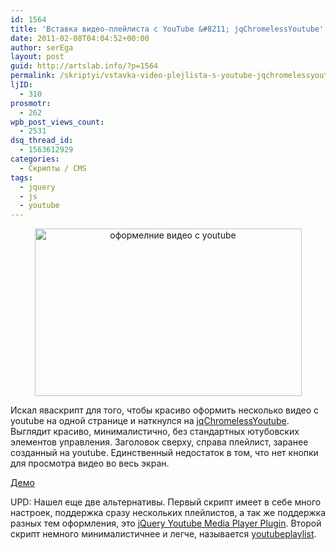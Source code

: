 ```yaml
---
id: 1564
title: 'Вставка видео-плейлиста с YouTube &#8211; jqChromelessYoutube'
date: 2011-02-08T04:04:52+00:00
author: serEga
layout: post
guid: http://artslab.info/?p=1564
permalink: /skriptyi/vstavka-video-plejlista-s-youtube-jqchromelessyoutube/
ljID:
  - 310
prosmotr:
  - 262
wpb_post_views_count:
  - 2531
dsq_thread_id:
  - 1563612929
categories:
  - Скрипты / CMS
tags:
  - jquery
  - js
  - youtube
---
```

<center>
  <a href="http://artslab.info/wp-content/uploads/jqChromelessYoutube.png"><img src="http://artslab.info/wp-content/uploads/jqchromeless_mini.jpg" alt="оформелние видео с youtube" title="jqchromeless_mini" width="427" height="268" class="alignnone size-full wp-image-1566" srcset="http://img.artslab.info/jqchromeless_mini.jpg 427w, http://img.artslab.info/jqchromeless_mini-300x188.jpg 300w" sizes="(max-width: 427px) 100vw, 427px" /></a>
</center>

Искал яваскрипт для того, чтобы красиво оформить несколько видео с youtube на одной странице и наткнулся на [jqChromelessYoutube](http://ize-nl.appspot.com/home/jquery-plugins/jqchromelessyoutube). Выглядит красиво, минималистично, без стандартных ютубовских элементов управления. Заголовок сверху, справа плейлист, заранее созданный на youtube. Единственный недостаток в том, что нет кнопки для просмотра видео во весь экран.

[Демо](http://ize-nl.appspot.com/home/jquery-plugins/jqchromelessyoutube)

UPD: Нашел еще две альтернативы. Первый скрипт имеет в себе много настроек, поддержка сразу нескольких плейлистов, а так же поддержка разных тем оформления, это [jQuery Youtube Media Player Plugin](http://github.com/badsyntax/jquery-youtube-player). Второй скрипт немного минималистичнее и легче, называется [youtubeplaylist](http://github.com/badsyntax/jquery-youtube-player).